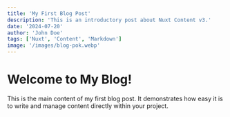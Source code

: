 ```yaml
---
title: 'My First Blog Post'
description: 'This is an introductory post about Nuxt Content v3.'
date: '2024-07-20'
author: 'John Doe'
tags: ['Nuxt', 'Content', 'Markdown']
image: '/images/blog-pok.webp'
---
```


# Welcome to My Blog!

This is the main content of my first blog post. It demonstrates how easy it is to write and manage content directly within your project.